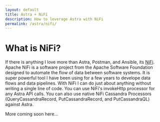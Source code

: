 ```yaml
---
layout: default
title: Astra + NiFi
description: How to leverage Astra with NiFi
permalink: /astra/nifi/
---
```


# What is NiFi?

If there is anything I love more than Astra, Postman, and Ansible, its [NiFi](http://nifi.apache.org/).  Apache NiFi is a software project from the Apache Software Foundation designed to automate the flow of data between software systems.  It is super powerful tool I have been using for a few years to develope data flows and data pipelines.  With NiFi I can do just about anything without writing a single line of code.   You can use NiFi's invokeHttp processor for any Astra API calls.  You can also use native NiFi Cassandra Processors (QueryCassandraRecord, PutCassandraRecord, and PutCassandraQL) against Astra.

More coming soon here...